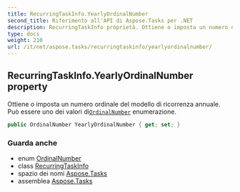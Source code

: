 ```yaml
---
title: RecurringTaskInfo.YearlyOrdinalNumber
second_title: Riferimento all'API di Aspose.Tasks per .NET
description: RecurringTaskInfo proprietà. Ottiene o imposta un numero ordinale del modello di ricorrenza annuale.  Può essere uno dei valori diOrdinalNumber enumerazione.
type: docs
weight: 210
url: /it/net/aspose.tasks/recurringtaskinfo/yearlyordinalnumber/
---
```

## RecurringTaskInfo.YearlyOrdinalNumber property

Ottiene o imposta un numero ordinale del modello di ricorrenza annuale.  Può essere uno dei valori di[`OrdinalNumber`](../../ordinalnumber/) enumerazione.

```csharp
public OrdinalNumber YearlyOrdinalNumber { get; set; }
```

### Guarda anche

* enum [OrdinalNumber](../../ordinalnumber/)
* class [RecurringTaskInfo](../)
* spazio dei nomi [Aspose.Tasks](../../recurringtaskinfo/)
* assemblea [Aspose.Tasks](../../../)


